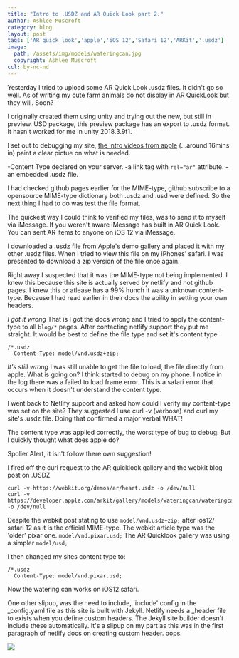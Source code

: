 ```yaml
---
title: "Intro to .USDZ and AR Quick Look part 2."
author: Ashlee Muscroft
category: blog
layout: post
tags: ['AR quick look','apple','iOS 12','Safari 12','ARKit','.usdz']
image:
  path: /assets/img/models/wateringcan.jpg
  copyright: Ashlee Muscroft
ccl: by-nc-nd
---
```

Yesterday I tried to upload some AR Quick Look .usdz files. It didn't go so well. As of writing my cute farm animals do not display in AR QuickLook but they will. Soon? 

I originally created them using unity and trying out the new, but still in preview. USD package, this preview package has an export to .usdz format. It hasn't worked for me in unity 2018.3.9f1. 

I set out to debugging my site, [the intro videos from apple](https://developer.apple.com/videos/play/wwdc2018/603/)
(...around 16mins in) paint a clear pictue on what is needed.

-Content Type declared on your server.
-a link tag with `rel="ar"` attribute.
-an embedded .usdz file.

I had checked github pages earlier for the MIME-type, github subscribe to a opensource MIME-type dictionary both .usdz and .usd were defined. So the next thing I had to do was test the file format.

The quickest way I could think to verified my files, was to send it to myself via iMessage. If you weren't aware iMessage has built in AR Quick Look. You can sent AR items to anyone on iOS 12 via iMessage.

I downloaded a .usdz file from Apple's demo gallery and placed it with my other .usdz files. When I tried to view this file on my iPhones' safari. I was presented to download a zip version of the file once again.

Right away I suspected that it was the MIME-type not being implemented. I knew this because this site is actually served by netlify and not github pages. I knew this or atlease has a 99% hunch it was a unknown content-type. Because I had read earlier in their docs the ability in setting your own headers.

_I got it wrong_
That is I got the docs wrong and I tried to apply the content-type to all `blog/*` pages. After contacting netlify support they put me straight. It would be best to define the file type and set it's content type
```
/*.usdz
  Content-Type: model/vnd.usdz+zip;
```  
_It's still wrong_
I was still unable to get the file to load, the file directly from apple. What is going on? I think started to debug on my phone. I notice in the log there was a failed to load frame error. This is a safari error that occurs when it doesn't understand the content type.

I went back to Netlify support and asked how could I verify my content-type was set on the site? They suggested I use curl -v (verbose) and curl my site's .usdz file. Doing that confirmed a major verbal WHAT!

The content type was applied correctly, the worst type of bug to debug. But I quickly thought what does apple do?

Spolier Alert, it isn't follow there own suggestion!

I fired off the curl request to the AR quicklook gallery and the webkit blog post on .USDZ
```
curl -v https://webkit.org/demos/ar/heart.usdz -o /dev/null
curl -v https://developer.apple.com/arkit/gallery/models/wateringcan/wateringcan.usdz -o /dev/null
```
Despite the webkit post stating to use ```model/vnd.usdz+zip;``` after ios12/ safari 12 as it is the official MIME-type. The webkit article type was the 'older' pixar one. ```model/vnd.pixar.usd;``` The AR Quicklook gallery was using a simpler ```model/usd;```

I then changed my sites content type to:
```
/*.usdz
  Content-Type: model/vnd.pixar.usd;
``` 
Now the watering can works on iOS12 safari. 

One other slipup, was the need to include, 'include' config in the _config.yaml file as this site is built with Jekyll. Netlify needs a _header file to exists when you define custom headers. The Jekyll site builder doesn't include these automatically. It's a slipup on my part as this was in the first paragraph of netlify docs on creating custom header. oops.

<div class="row">
  <div class="col offset-l3 l6 s12">
    <div class="row"> 
      <div class="card">
        <a class="card-image" rel="ar" href="/assets/models/wateringcan.usdz">
          <img src="{{ "/assets/img/models/wateringcan.jpg" | prepend: site.url }}">
        </a>
      </div>
    </div>
  </div>  
</div>